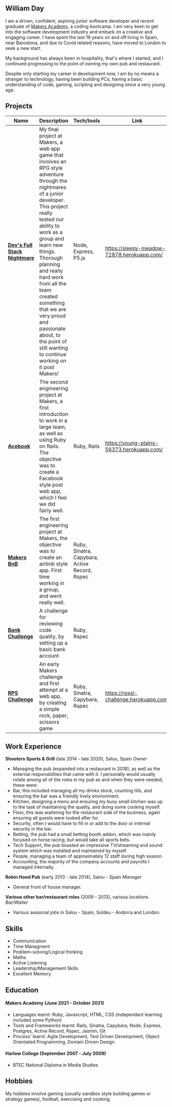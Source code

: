 ## William Day

I am a driven, confident, aspiring junior software developer and recent graduate of [Makers Academy](https://makers.tech/), a coding bootcamp. I am very keen to get into the software development industry and embark on a creative and engaging career. I have spent the last 19 years on and off living in Spain, near Barcelona, and due to Covid related reasons, have moved to London to seek a new start.

My background has always been in hospitality, that's where I started, and I continued progressing to the point of owning my own pub and restaurant.

Despite only starting my career in development now, I am by no means a stranger to technology, having been building PCs, having a basic understanding of code, gaming, scripting and designing since a very young age.

## Projects

| Name                         | Description       | Tech/tools        | Link         |             
| ---------------------------- | ----------------- | ----------------- | ------------ |
| **[Dev's Full Stack Nightmare](https://github.com/Willinlondon/the-game)** | My final project at Makers, a web app game that involves an RPG style adventure through the nightmares of a junior developer. This project really tested our ability to work as a group and learn new things. Thorough planning and really hard work from all the team created something that we are very proud and passionate about, to the point of still wanting to continue working on it post Makers! | Node, Express, P5.js | https://sleepy-meadow-72878.herokuapp.com/ |
| **[Acebook](https://github.com/Willinlondon/acebook-rails-template-simple)** | The second engineering project at Makers, a first introduction to work in a large team, as well as using Ruby on Rails. The objective was to create a Facebook style post web app, which I feel we did fairly well. | Ruby, Rails | https://young-plains-56373.herokuapp.com/ |
| **[Makers BnB](https://github.com/Willinlondon/mk_bnb)** | The first engineering project at Makers, the objective was to create an airbnb style app. First time working in a group, and went really well. | Ruby, Sinatra, Capybara, Active Record, Rspec | |
| **[Bank Challenge](https://github.com/Willinlondon/bank)** | A challenge for reviewing code quality, by setting up a basic bank account | Ruby, Rspec | |
| **[RPS Challenge](https://github.com/Willinlondon/rps-challenge)** | An early Makers challenge and first attempt at a web app, by creating a simple rock, paper, scissors game | Ruby, Sinatra, Capybara, Rspec | https://rpssl-challenge.herokuapp.com/ |

## Work Experience

**Shooters Sports & Grill** (late 2014 - late 2020), Salou, Spain
_Owner_

- Managing the pub (expanded into a restaurant in 2018), as well as the external responsbilities that came with it. I personally would usually rotate among all of the roles in my pub as and when they were needed, these were: 
- Bar, this included managing all my drinks stock, counting tills, and ensuring the bar was a friendly lively environment.
- Kitchen, designing a menu and ensuring my busy small kitchen was up to the task of maintaining the quality, and doing some cooking myself.
- Floor, this was waitering for the restaurant side of the business, again ensuring all guests were looked after for.
- Security, often I would have to fill in or add to the door or internal security in the bar.
- Betting, the pub had a small betting booth addon, which was mainly focused on horse racing, but would take all sports bets.
- Tech Support, the pub boasted an impressive TV/streaming and sound system which was installed and maintained by myself.
- People, managing a team of approximately 12 staff during high season.
- Accounting, the majority of the company accounts and payrolls I managed internally.

**Robin Hood Pub** (early 2013 - late 2014), Salou - Spain
_Manager_

- General front of house manager.

**Various other bar/restaurant roles** (2009 - 2013), various locations
_Bar/Waiter_

- Various seasonal jobs in Salou - Spain, Soldeu - Andorra and London.

## Skills

- Communication
- Time Managment
- Problem-solving/Logical thinking
- Maths
- Active Listening
- Leadership/Management Skills
- Excellent Memory

## Education

#### Makers Academy (June 2021 - October 2021)
- Languages learnt: Ruby, Javascript, HTML, CSS (independant learning included _some_ Python)
- Tools and Frameworks learnt: Rails, Sinatra, Capybara, Node, Express, Postgres, Active Record, Rspec, Jasmin, Git
- Process' learnt: Agile Development, Test Driven Development, Object Orientated Programming, Domain Driven Design

#### Harlow College (September 2007 - July 2009)

- BTEC National Diploma in Media Studies

## Hobbies

My hobbies involve gaming (usually sandbox style building games or strategy games), football, exercising and cooking.
